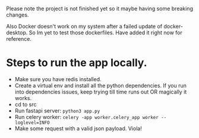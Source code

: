 Please note the project is not finished yet so it maybe having some breaking changes. 

Also Docker doesn't work on my system after a failed update of docker-desktop. 
So Im yet to test those dockerfiles. Have added it right now for reference. 



# Steps to run the app locally.

* Make sure you have redis installed.
* Create a virtual env and install all the python dependencies. If you run into dependencies issues, keep trying till time runs out OR magically it works. 
* cd to src
* Run fastapi server: `python3 app.py`
* Run celery worker: `celery -app worker.celery_app worker --loglevel=INFO`
* Make some request with a valid json payload. Viola!


